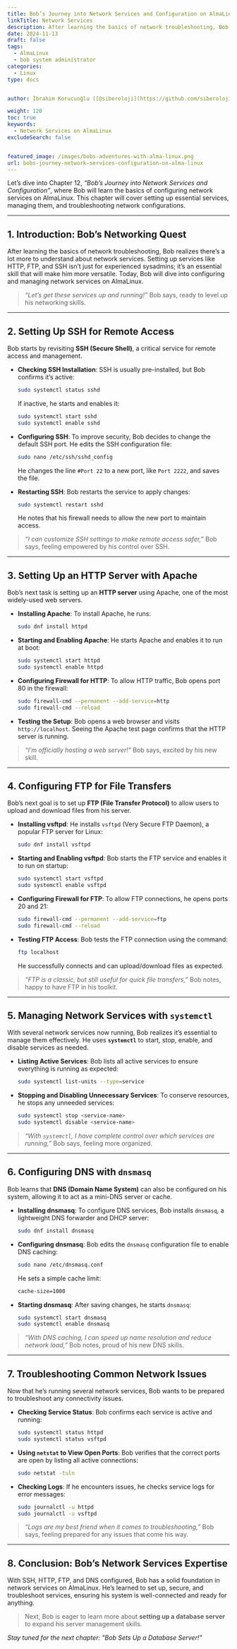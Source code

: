 ```yaml
---
title: Bob’s Journey into Network Services and Configuration on AlmaLinux
linkTitle: Network Services
description: After learning the basics of network troubleshooting, Bob realizes there’s a lot more to understand about network services. Setting up services like HTTP, FTP, and SSH isn’t just for experienced sysadmins; it’s an essential skill that will make him more versatile.
date: 2024-11-13
draft: false
tags:
  - AlmaLinux
  - bob system administrator
categories:
  - Linux
type: docs


author: İbrahim Korucuoğlu ([@siberoloji](https://github.com/siberoloji))

weight: 120
toc: true
keywords:
  - Network Services on AlmaLinux
excludeSearch: false


featured_image: /images/bobs-adventures-with-alma-linux.png
url: bobs-journey-network-services-configuration-on-alma-linux
---
```


Let’s dive into Chapter 12, *“Bob’s Journey into Network Services and Configuration”*, where Bob will learn the basics of configuring network services on AlmaLinux. This chapter will cover setting up essential services, managing them, and troubleshooting network configurations.

---

## **1. Introduction: Bob’s Networking Quest**

After learning the basics of network troubleshooting, Bob realizes there’s a lot more to understand about network services. Setting up services like HTTP, FTP, and SSH isn’t just for experienced sysadmins; it’s an essential skill that will make him more versatile. Today, Bob will dive into configuring and managing network services on AlmaLinux.

> *“Let’s get these services up and running!”* Bob says, ready to level up his networking skills.

---

## **2. Setting Up SSH for Remote Access**

Bob starts by revisiting **SSH (Secure Shell)**, a critical service for remote access and management.

- **Checking SSH Installation**: SSH is usually pre-installed, but Bob confirms it’s active:

  ```bash
  sudo systemctl status sshd
  ```

  If inactive, he starts and enables it:

  ```bash
  sudo systemctl start sshd
  sudo systemctl enable sshd
  ```

- **Configuring SSH**: To improve security, Bob decides to change the default SSH port. He edits the SSH configuration file:

  ```bash
  sudo nano /etc/ssh/sshd_config
  ```

  He changes the line `#Port 22` to a new port, like `Port 2222`, and saves the file.

- **Restarting SSH**: Bob restarts the service to apply changes:

  ```bash
  sudo systemctl restart sshd
  ```

  He notes that his firewall needs to allow the new port to maintain access.

> *“I can customize SSH settings to make remote access safer,”* Bob says, feeling empowered by his control over SSH.

---

## **3. Setting Up an HTTP Server with Apache**

Bob’s next task is setting up an **HTTP server** using Apache, one of the most widely-used web servers.

- **Installing Apache**: To install Apache, he runs:

  ```bash
  sudo dnf install httpd
  ```

- **Starting and Enabling Apache**: He starts Apache and enables it to run at boot:

  ```bash
  sudo systemctl start httpd
  sudo systemctl enable httpd
  ```

- **Configuring Firewall for HTTP**: To allow HTTP traffic, Bob opens port 80 in the firewall:

  ```bash
  sudo firewall-cmd --permanent --add-service=http
  sudo firewall-cmd --reload
  ```

- **Testing the Setup**: Bob opens a web browser and visits `http://localhost`. Seeing the Apache test page confirms that the HTTP server is running.

> *“I’m officially hosting a web server!”* Bob says, excited by his new skill.

---

## **4. Configuring FTP for File Transfers**

Bob’s next goal is to set up **FTP (File Transfer Protocol)** to allow users to upload and download files from his server.

- **Installing vsftpd**: He installs `vsftpd` (Very Secure FTP Daemon), a popular FTP server for Linux:

  ```bash
  sudo dnf install vsftpd
  ```

- **Starting and Enabling vsftpd**: Bob starts the FTP service and enables it to run on startup:

  ```bash
  sudo systemctl start vsftpd
  sudo systemctl enable vsftpd
  ```

- **Configuring Firewall for FTP**: To allow FTP connections, he opens ports 20 and 21:

  ```bash
  sudo firewall-cmd --permanent --add-service=ftp
  sudo firewall-cmd --reload
  ```

- **Testing FTP Access**: Bob tests the FTP connection using the command:

  ```bash
  ftp localhost
  ```

  He successfully connects and can upload/download files as expected.

> *“FTP is a classic, but still useful for quick file transfers,”* Bob notes, happy to have FTP in his toolkit.

---

## **5. Managing Network Services with `systemctl`**

With several network services now running, Bob realizes it’s essential to manage them effectively. He uses **`systemctl`** to start, stop, enable, and disable services as needed.

- **Listing Active Services**: Bob lists all active services to ensure everything is running as expected:

  ```bash
  sudo systemctl list-units --type=service
  ```

- **Stopping and Disabling Unnecessary Services**: To conserve resources, he stops any unneeded services:

  ```bash
  sudo systemctl stop <service-name>
  sudo systemctl disable <service-name>
  ```

> *“With `systemctl`, I have complete control over which services are running,”* Bob says, feeling more organized.

---

## **6. Configuring DNS with `dnsmasq`**

Bob learns that **DNS (Domain Name System)** can also be configured on his system, allowing it to act as a mini-DNS server or cache.

- **Installing dnsmasq**: To configure DNS services, Bob installs `dnsmasq`, a lightweight DNS forwarder and DHCP server:

  ```bash
  sudo dnf install dnsmasq
  ```

- **Configuring dnsmasq**: Bob edits the `dnsmasq` configuration file to enable DNS caching:

  ```bash
  sudo nano /etc/dnsmasq.conf
  ```

  He sets a simple cache limit:

  ```bash
  cache-size=1000
  ```

- **Starting dnsmasq**: After saving changes, he starts `dnsmasq`:

  ```bash
  sudo systemctl start dnsmasq
  sudo systemctl enable dnsmasq
  ```

> *“With DNS caching, I can speed up name resolution and reduce network load,”* Bob notes, proud of his new DNS skills.

---

## **7. Troubleshooting Common Network Issues**

Now that he’s running several network services, Bob wants to be prepared to troubleshoot any connectivity issues.

- **Checking Service Status**: Bob confirms each service is active and running:

  ```bash
  sudo systemctl status httpd
  sudo systemctl status vsftpd
  ```

- **Using `netstat` to View Open Ports**: Bob verifies that the correct ports are open by listing all active connections:

  ```bash
  sudo netstat -tuln
  ```

- **Checking Logs**: If he encounters issues, he checks service logs for error messages:

  ```bash
  sudo journalctl -u httpd
  sudo journalctl -u vsftpd
  ```

> *“Logs are my best friend when it comes to troubleshooting,”* Bob says, feeling prepared for any issues that come his way.

---

## **8. Conclusion: Bob’s Network Services Expertise**

With SSH, HTTP, FTP, and DNS configured, Bob has a solid foundation in network services on AlmaLinux. He’s learned to set up, secure, and troubleshoot services, ensuring his system is well-connected and ready for anything.

> Next, Bob is eager to learn more about **setting up a database server** to expand his server management skills.

*Stay tuned for the next chapter: "Bob Sets Up a Database Server!"*

